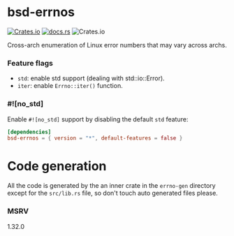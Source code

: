# bsd-errnos

[![Crates.io](https://img.shields.io/crates/v/bsd-errnos?style=for-the-badge)](https://crates.io/crates/bsd-errnos)
[![docs.rs](https://img.shields.io/docsrs/bsd-errnos?style=for-the-badge)](https://docs.rs/bsd-errnos)
![Crates.io](https://img.shields.io/crates/l/bsd-errnos?style=for-the-badge)

Cross-arch enumeration of Linux error numbers that may vary across archs.

### Feature flags

- `std`: enable std support (dealing with std::io::Error).
- `iter`: enable `Errno::iter()` function.

### #![no_std]

Enable `#![no_std]` support by disabling the default `std` feature:

```toml
[dependencies]
bsd-errnos = { version = "*", default-features = false }
```

# Code generation

All the code is generated by the an inner crate in the `errno-gen` directory
except for the `src/lib.rs` file, so don't touch auto generated files please.

### MSRV

1.32.0

